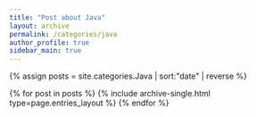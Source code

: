 ```yaml
---
title: "Post about Java"
layout: archive
permalink: /categories/java
author_profile: true
sidebar_main: true
---
```


{% assign posts = site.categories.Java | sort:"date" | reverse %}

{% for post in posts %}
  {% include archive-single.html type=page.entries_layout %}
{% endfor %}
